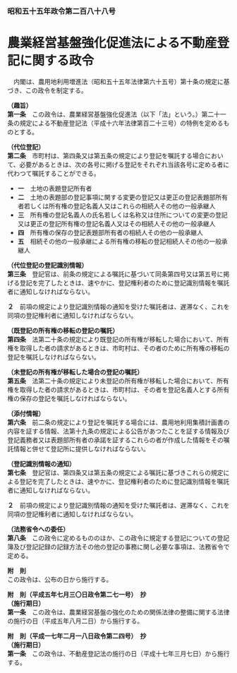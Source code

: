 ### 昭和五十五年政令第二百八十八号  
# 農業経営基盤強化促進法による不動産登記に関する政令  
　内閣は、農用地利用増進法（昭和五十五年法律第六十五号）第十条の規定に基づき、この政令を制定する。  
  
**（趣旨）**  
**第一条**　この政令は、農業経営基盤強化促進法（以下「法」という。）第二十一条の規定による不動産登記法（平成十六年法律第百二十三号）の特例を定めるものとする。  
  
**（代位登記）**  
**第二条**　市町村は、第四条又は第五条の規定により登記を嘱託する場合において、必要があるときは、次の各号に掲げる登記をそれぞれ当該各号に定める者に代わつて嘱託することができる。  
* **一**　土地の表題登記所有者  
* **二**　土地の表題部の登記事項に関する変更の登記又は更正の登記表題部所有者若しくは所有権の登記名義人又はこれらの相続人その他の一般承継人  
* **三**　所有権の登記名義人の氏名若しくは名称又は住所についての変更の登記又は更正の登記所有権の登記名義人又はその相続人その他の一般承継人  
* **四**　所有権の保存の登記表題部所有者の相続人その他の一般承継人  
* **五**　相続その他の一般承継による所有権の移転の登記相続人その他の一般承継人  
  
**（代位登記の登記識別情報）**  
**第三条**　登記官は、前条の規定による嘱託に基づいて同条第四号又は第五号に掲げる登記を完了したときは、速やかに、登記権利者のために登記識別情報を嘱託者に通知しなければならない。  
  
**２**　前項の規定により登記識別情報の通知を受けた嘱託者は、遅滞なく、これを同項の登記権利者に通知しなければならない。  
  
**（既登記の所有権の移転の登記の嘱託）**  
**第四条**　法第二十条の規定により既登記の所有権が移転した場合において、所有権を取得した者の請求があるときは、市町村は、その者のために所有権の移転の登記を嘱託しなければならない。  
  
**（未登記の所有権が移転した場合の登記の嘱託）**  
**第五条**　法第二十条の規定により未登記の所有権が移転した場合において、所有権を取得した者の請求があるときは、市町村は、その者を登記名義人とする所有権の保存の登記を嘱託しなければならない。  
  
**（添付情報）**  
**第六条**　前二条の規定により登記を嘱託する場合には、農用地利用集積計画書の内容を証する情報、法第十九条の規定による公告があつたことを証する情報及び登記義務者又は表題部所有者の承諾を証するこれらの者が作成した情報をその嘱託情報と併せて登記所に提供しなければならない。  
  
**（登記識別情報の通知）**  
**第七条**　登記官は、第四条又は第五条の規定による嘱託に基づきこれらの規定による登記を完了したときは、速やかに、登記権利者のために登記識別情報を嘱託者に通知しなければならない。  
  
**２**　前項の規定により登記識別情報の通知を受けた嘱託者は、遅滞なく、これを同項の登記権利者に通知しなければならない。  
  
**（法務省令への委任）**  
**第八条**　この政令に定めるもののほか、この政令に規定する登記についての登記簿及び登記記録の記録方法その他の登記の事務に関し必要な事項は、法務省令で定める。  
  
**附　則**  
この政令は、公布の日から施行する。  
  
**附　則（平成五年七月三〇日政令第二七一号）　抄**  
**（施行期日）**  
**第一条**　この政令は、農業経営基盤の強化のための関係法律の整備に関する法律の施行の日（平成五年八月二日）から施行する。  
  
**附　則（平成一七年二月一八日政令第二四号）　抄**  
**（施行期日）**  
**第一条**　この政令は、不動産登記法の施行の日（平成十七年三月七日）から施行する。  
  
